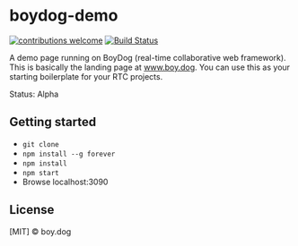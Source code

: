 # boydog-demo

[![contributions welcome](https://img.shields.io/badge/contributions-welcome-brightgreen.svg?style=flat)](https://github.com/boydoglabs/boydog-demo)
[![Build Status](https://travis-ci.org/boydoglabs/boydog-demo.png?branch=master)](https://travis-ci.org/boydoglabs/boydog-demo)

A demo page running on BoyDog (real-time collaborative web framework). This is basically the landing page at www.boy.dog.
You can use this as your starting boilerplate for your RTC projects.

Status: Alpha

## Getting started

 - `git clone`
 - `npm install --g forever`
 - `npm install`
 - `npm start`
 - Browse localhost:3090

## License

[MIT] © boy.dog